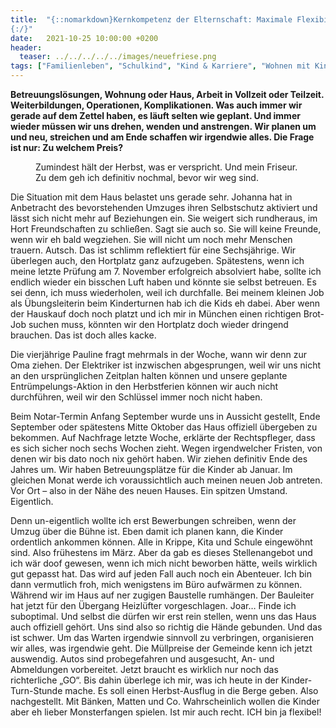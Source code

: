 ```yaml
---
title:  "{::nomarkdown}Kernkompetenz der Elternschaft: Maximale Flexibilität 
{:/}"
date:   2021-10-25 10:00:00 +0200
header:
  teaser: ../../../../../images/neuefriese.png
tags: ["Familienleben", "Schulkind", "Kind & Karriere", "Wohnen mit Kindern", "Altbausanierung"]
---
```


**Betreuungslösungen, Wohnung oder Haus, Arbeit in Vollzeit oder Teilzeit. Weiterbildungen, Operationen, Komplikationen. Was auch immer wir gerade auf dem Zettel haben, es läuft selten wie geplant. Und immer wieder müssen wir uns drehen, wenden und anstrengen. Wir planen um und neu, streichen und am Ende schaffen wir irgendwie alles. Die Frage ist nur: Zu welchem Preis?**

<figure>
  <img src="../../../../../images/neuefriese.png" alt="">
  <figcaption>Zumindest hält der Herbst, was er verspricht. Und mein Friseur. Zu dem geh ich definitiv nochmal, bevor wir weg sind.</figcaption>
</figure>  

Die Situation mit dem Haus belastet uns gerade sehr. Johanna hat in Anbetracht des bevorstehenden Umzuges ihren Selbstschutz aktiviert und lässt sich nicht mehr auf Beziehungen ein. Sie weigert sich rundheraus, im Hort Freundschaften zu schließen. Sagt sie auch so. Sie will keine Freunde, wenn wir eh bald wegziehen. Sie will nicht um noch mehr Menschen trauern. Autsch. Das ist schlimm reflektiert für eine Sechsjährige. Wir überlegen auch, den Hortplatz ganz aufzugeben. Spätestens, wenn ich meine letzte Prüfung am 7. November erfolgreich absolviert habe, sollte ich endlich wieder ein bisschen Luft haben und könnte sie selbst betreuen. Es sei denn, ich muss wiederholen, weil ich durchfalle. Bei meinem kleinen Job als Übungsleiterin beim Kinderturnen hab ich die Kids eh dabei. Aber wenn der Hauskauf doch noch platzt und ich mir in München einen richtigen Brot-Job suchen muss, könnten wir den Hortplatz doch wieder dringend brauchen. Das ist doch alles kacke. 

Die vierjährige Pauline fragt mehrmals in der Woche, wann wir denn zur Oma ziehen. Der Elektriker ist inzwischen abgesprungen, weil wir uns nicht an den ursprünglichen Zeitplan halten können und unsere geplante Entrümpelungs-Aktion in den Herbstferien können wir auch nicht durchführen, weil wir den Schlüssel immer noch nicht haben. 

Beim Notar-Termin Anfang September wurde uns in Aussicht gestellt, Ende September oder spätestens Mitte Oktober das Haus offiziell übergeben zu bekommen. Auf Nachfrage letzte Woche, erklärte der Rechtspfleger, dass es sich sicher noch sechs Wochen zieht. Wegen irgendwelcher Fristen, von denen wir bis dato noch nix gehört haben. Wir ziehen definitiv Ende des Jahres um. Wir haben Betreuungsplätze für die Kinder ab Januar. Im gleichen Monat werde ich voraussichtlich auch meinen neuen Job antreten. Vor Ort – also in der Nähe des neuen Hauses. Ein spitzen Umstand. Eigentlich. 

Denn un-eigentlich wollte ich erst Bewerbungen schreiben, wenn der Umzug über die Bühne ist. Eben damit ich planen kann, die Kinder ordentlich ankommen können. Alle in Krippe, Kita und Schule eingewöhnt sind. Also frühestens im März. Aber da gab es dieses Stellenangebot und ich wär doof gewesen, wenn ich mich nicht beworben hätte, weils wirklich gut gepasst hat. Das wird auf jeden Fall auch noch ein Abenteuer. Ich bin dann vermutlich froh, mich wenigstens im Büro aufwärmen zu können. Während wir im Haus auf ner zugigen Baustelle rumhängen. Der Bauleiter hat jetzt für den Übergang Heizlüfter vorgeschlagen. Joar… Finde ich suboptimal. Und selbst die dürfen wir erst rein stellen, wenn uns das Haus auch offiziell gehört. Uns sind also so richtig die Hände gebunden. Und das ist schwer. Um das Warten irgendwie sinnvoll zu verbringen, organisieren wir alles, was irgendwie geht. Die Müllpreise der Gemeinde kenn ich jetzt auswendig. Autos sind probegefahren und ausgesucht, An- und Abmeldungen vorbereitet. Jetzt braucht es wirklich nur noch das richterliche „GO“. Bis dahin überlege ich mir, was ich heute in der Kinder-Turn-Stunde mache. Es soll einen Herbst-Ausflug in die Berge geben. Also nachgestellt. Mit Bänken, Matten und Co. Wahrscheinlich wollen die Kinder aber eh lieber Monsterfangen spielen. Ist mir auch recht. ICH bin ja flexibel! 



 

  


 
 
 
 


   


 



 






 






 


 
 






















 








 

   



















  












 






 





  


  






					 


 
 








